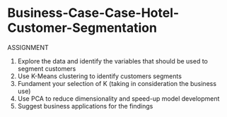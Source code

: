 # Business-Case-Case-Hotel-Customer-Segmentation

ASSIGNMENT
1. Explore the data and identify the variables that should be used to segment customers
2. Use K-Means clustering to identify customers segments
1. Fundament your selection of K (taking in consideration the business use)
2. Use PCA to reduce dimensionality and speed-up model development
3. Suggest business applications for the findings
